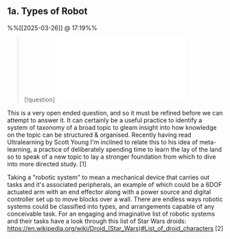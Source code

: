 
## 1a. Types of Robot
%%[[2025-03-26]] @ 17:19%%

> [!question] 
> ![1a.](Questions.md#1a.%20What%20are%20the%20main%20types%20of%20robotic%20systems?%20What%20tasks%20can%20they%20perform?)

This is a very open ended question, and so it must be refined before we can attempt to answer it. It can certainly be a useful practice to identify a system of taxonomy of a broad topic to gleam insight into how knowledge on the topic can be structured & organised. Recently having read Ultralearning by Scott Young I'm inclined to relate this to his idea of meta-learning, a practice of deliberately spending time to learn the lay of the land so to speak of a new topic to lay a stronger foundation from which to dive into more directed study. [1]

Taking a "robotic system" to mean a mechanical device that carries out tasks and it's associated peripherals, an example of which could be a 6DOF actuated arm with an end effector along with a power source and digital controller set up to move blocks over a wall. There are endless ways robotic systems could be classified into types, and arrangements capable of any conceivable task. For an engaging and imaginative list of robotic systems and their tasks have a look through this list of Star Wars droids: https://en.wikipedia.org/wiki/Droid_(Star_Wars)#List_of_droid_characters [2]
